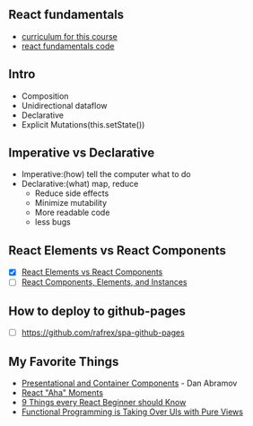 ## React fundamentals

* [curriculum for this course](https://github.com/ReactTraining/react-fundamentals-curriculum)
* [react fundamentals code](https://github.com/ReactTraining/React-Fundamentals)

## Intro

* Composition
* Unidirectional dataflow
* Declarative
* Explicit Mutations(this.setState())

## Imperative vs Declarative

* Imperative:(how) tell the computer what to do
* Declarative:(what) map, reduce
  - Reduce side effects
  - Minimize mutability
  - More readable code
  - less bugs

## React Elements vs React Components

- [x] [React Elements vs React Components](https://tylermcginnis.com/react-elements-vs-react-components/)
- [ ] [React Components, Elements, and Instances](https://facebook.github.io/react/blog/2015/12/18/react-components-elements-and-instances.html)

## How to deploy to github-pages

- [ ] https://github.com/rafrex/spa-github-pages

## My Favorite Things

- [Presentational and Container Components](https://medium.com/@dan_abramov/smart-and-dumb-components-7ca2f9a7c7d0#.3tk94s6k0)  - Dan Abramov
- [React "Aha" Moments](https://tylermcginnis.com/react-aha-moments/)
- [9 Things every React Beginner should Know](https://camjackson.net/post/9-things-every-reactjs-beginner-should-know)
- [Functional Programming is Taking Over UIs with Pure Views](https://medium.com/@puppybits/the-revolution-of-pure-views-aed339db7da4#.w7rw7zli9)